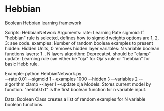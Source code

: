 Hebbian
=======

Boolean Hebbian learning framework

Scripts:
HebbianNetwork
  Arguments:
    rate: Learning Rate
    sigmoid: If "hebbian" rule is selected, defines how to sigmoid weights options are 1, 2, 3: see code.
    examples: Number of random boolean examples to present
    hidden: Hidden Units, 0 removes hidden layer
    variables: N variable boolean functions
    layers: 1 .. N layers
    algorithm: Deprecated, should be "clamp"
    update: Learning rule can either be "oja" for Oja's rule or "hebbian" for basic Hebb rule.
    
  Example:
  python HebbianNetwork.py  
          --rate 0.01 
          --sigmoid 1 
          --examples 1000 
          --hidden 3 
          --variables 2 
          --algorithm clamp 
          --layer 1 
          --update oja
Models:
  Stores current model by function.  "hebb0.txt" is the first boolean function for n variable input.

Data:
  Boolean Class creates a list of random examples for N variable boolean functions.
  
  

